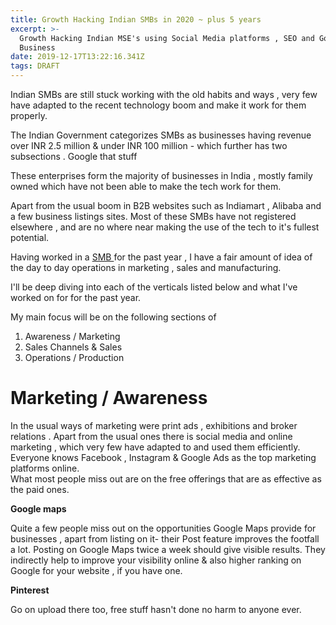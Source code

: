 ```yaml
---
title: Growth Hacking Indian SMBs in 2020 ~ plus 5 years
excerpt: >-
  Growth Hacking Indian MSE's using Social Media platforms , SEO and Google
  Business
date: 2019-12-17T13:22:16.341Z
tags: DRAFT
---
```

Indian SMBs are still stuck working with the old habits and ways , very few have adapted to the recent technology boom and make it work for them properly.

The Indian Government categorizes SMBs as businesses having revenue over INR 2.5 million & under INR 100 million - which further has two subsections . Google that stuff

These enterprises form the majority of businesses in India , mostly family owned which have not been able to make the tech work for them.

Apart from the usual boom in B2B websites such as Indiamart , Alibaba and a few business listings sites. Most of these SMBs have not registered elsewhere , and are no where near making the use of the tech to it's fullest potential.

Having worked in a [SMB ](jaitexart.com)for the past year , I have a fair amount of idea of the day to day operations in marketing , sales and manufacturing. 

I'll be deep diving into each of the verticals listed below and what I've worked on for for the past year.

My main focus will be on the following sections of 

1. Awareness / Marketing
2. Sales Channels & Sales
3. Operations / Production

# Marketing / Awareness

In the usual ways of marketing were print ads , exhibitions and broker relations . Apart from the usual ones there is social media and online marketing , which very few have adapted to and used them efficiently.\
Everyone knows Facebook , Instagram & Google Ads as the top marketing platforms online.\
 What most people miss out are on the free offerings that are as effective as the paid ones.

**Google maps**

Quite a few people miss out on the opportunities Google Maps provide for businesses , apart from listing on it- their Post feature improves the footfall a lot. Posting on Google Maps twice a week should give visible results. They indirectly help to improve your visibility online & also higher ranking on Google for your website , if you have one.

**Pinterest**

Go on upload there too, free stuff hasn't done no harm to anyone ever.
